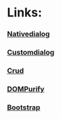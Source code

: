 # Links:
### [Nativedialog](nativedialog.html)
### [Customdialog](customdialog.html)
### [Crud](crud.html)
### [DOMPurify](https://cdnjs.com/libraries/dompurify)
### [Bootstrap](https://getbootstrap.com/)